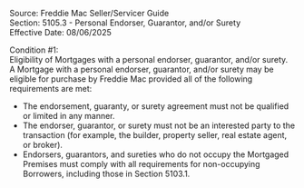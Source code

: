 Source: Freddie Mac Seller/Servicer Guide  
Section: 5105.3 - Personal Endorser, Guarantor, and/or Surety  
Effective Date: 08/06/2025  

Condition #1:  
Eligibility of Mortgages with a personal endorser, guarantor, and/or surety.  
A Mortgage with a personal endorser, guarantor, and/or surety may be eligible for purchase by Freddie Mac provided all of the following requirements are met:  
- The endorsement, guaranty, or surety agreement must not be qualified or limited in any manner.  
- The endorser, guarantor, or surety must not be an interested party to the transaction (for example, the builder, property seller, real estate agent, or broker).  
- Endorsers, guarantors, and sureties who do not occupy the Mortgaged Premises must comply with all requirements for non-occupying Borrowers, including those in Section 5103.1.
